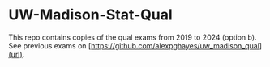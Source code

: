 # UW-Madison-Stat-Qual
This repo contains copies of the qual exams from 2019 to 2024 (option b). See previous exams on [https://github.com/alexpghayes/uw_madison_qual](url).
